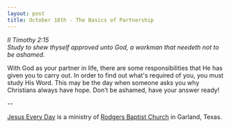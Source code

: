 ```yaml
---
layout: post
title: October 18th - The Basics of Partnership
---
```


_II Timothy 2:15  
Study to shew thyself approved unto God, a workman that needeth not
to be ashamed._

With God as your partner in life, there are some responsibilities
that He has given you to carry out. In order to find out what's
required of you, you must study His Word. This may be the day when
someone asks you why Christians always have hope. Don&rsquo;t be
ashamed, have your answer ready!

 --

<a href=http://jesuseveryday.net>Jesus Every Day</a> is a ministry of <a href=http://rodgersbaptist.net>Rodgers Baptist Church</a> in Garland, Texas.
